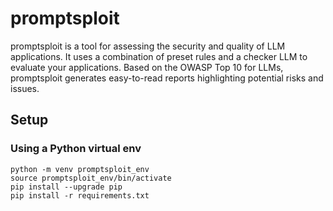 # promptsploit
promptsploit is a tool for assessing the security and quality of LLM applications. It uses a combination of preset rules and a checker LLM to evaluate your applications. Based on the OWASP Top 10 for LLMs, promptsploit generates easy-to-read reports highlighting potential risks and issues.
## Setup

### Using a Python virtual env

```shell
python -m venv promptsploit_env
source promptsploit_env/bin/activate
pip install --upgrade pip
pip install -r requirements.txt
```
